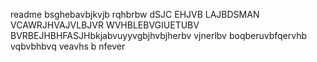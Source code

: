 readme
bsghebavbjkvjb rqhbrbw dSJC EHJVB LAJBDSMAN VCAWRJHVAJVLBJVR
WVHBLEBVGIUETUBV  BVRBEJHBHFASJHbkjabvuyyvgbjhvbjherbv
vjnerlbv boqberuvbfqervhb vqbvbhbvq veavhs b nfever
